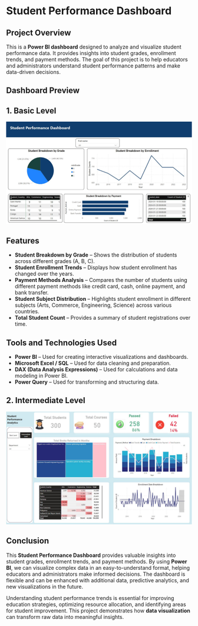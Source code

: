 # Student Performance Dashboard  

## Project Overview  
This is a **Power BI dashboard** designed to analyze and visualize student performance data. It provides insights into student grades, enrollment trends, and payment methods. The goal of this project is to help educators and administrators understand student performance patterns and make data-driven decisions.  

## Dashboard Preview  
## **1. Basic Level**
![image alt](https://github.com/Sofiya-Banmala/Power-BI-Portfolio-Projects/blob/main/Images/studentdash.JPG)

## Features  
- **Student Breakdown by Grade** – Shows the distribution of students across different grades (A, B, C).  
- **Student Enrollment Trends** – Displays how student enrollment has changed over the years.  
- **Payment Methods Analysis** – Compares the number of students using different payment methods like credit card, cash, online payment, and bank transfer.  
- **Student Subject Distribution** – Highlights student enrollment in different subjects (Arts, Commerce, Engineering, Science) across various countries.  
- **Total Student Count** – Provides a summary of student registrations over time.  

## Tools and Technologies Used  
- **Power BI** – Used for creating interactive visualizations and dashboards.  
- **Microsoft Excel / SQL** – Used for data cleaning and preparation.  
- **DAX (Data Analysis Expressions)** – Used for calculations and data modeling in Power BI.  
- **Power Query** – Used for transforming and structuring data.  

## **2. Intermediate Level**
![image alt](https://github.com/Sofiya-Banmala/Power-BI-Portfolio-Projects/blob/main/Images/Intermediate%20level%20dash.JPG)

## Conclusion  
This **Student Performance Dashboard** provides valuable insights into student grades, enrollment trends, and payment methods. By using **Power BI**, we can visualize complex data in an easy-to-understand format, helping educators and administrators make informed decisions. The dashboard is flexible and can be enhanced with additional data, predictive analytics, and new visualizations in the future.  

Understanding student performance trends is essential for improving education strategies, optimizing resource allocation, and identifying areas for student improvement. This project demonstrates how **data visualization** can transform raw data into meaningful insights.  
